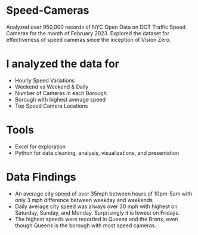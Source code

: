 # Speed-Cameras

Analyzed over 950,000 records of NYC Open Data on DOT Traffic Speed Cameras for the month of February 2023.  Explored the dataset for effectiveness of speed cameras since the inception of Vision Zero.

# I analyzed the data for
- Hourly Speed Variations
- Weekend vs Weekend & Daily
- Number of Cameras in each Borough
- Borough with highest average speed
- Top Speed Camera Locations

# Tools
- Excel for exploration
- Python for data cleaning, analysis, visualizations, and presentation
  
# Data Findings

- An average city speed of over 35mph between hours of 10pm-5am with only 3 mph difference between weekday and weekends
- Daily average city speed was always over 30 mph with highest on Saturday, Sunday, and Monday.  Surprisingly it is lowest on Fridays.
- The highest speeds were recorded in Queens and the Bronx, even though Queens is the borough with most speed cameras.

